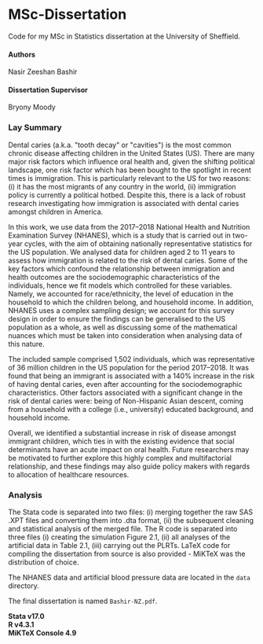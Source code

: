 # MSc-Dissertation
Code for my MSc in Statistics dissertation at the University of Sheffield.

#### Authors
Nasir Zeeshan Bashir

#### Dissertation Supervisor
Bryony Moody                                       

### Lay Summary

Dental caries (a.k.a. "tooth decay" or "cavities") is the most common chronic disease affecting children in the United States (US). There are many major risk factors which influence oral health and, given the shifting political landscape, one risk factor which has been bought to the spotlight in recent times is immigration. This is particularly relevant to the US for two reasons: (i) it has the most migrants of any country in the world, (ii) immigration policy is currently a political hotbed. Despite this, there is a lack of robust research investigating how immigration is associated with dental caries amongst children in America.

In this work, we use data from the 2017–2018 National Health and Nutrition Examination Survey (NHANES), which is a study that is carried out in two-year cycles, with the aim of obtaining nationally representative statistics for the US population. We analysed data for children aged 2 to 11 years to assess how immigration is related to the risk of dental caries. Some of the key factors which confound the relationship between immigration and health outcomes are the sociodemographic characteristics of the individuals, hence we fit models which controlled for these variables. Namely, we accounted for race/ethnicity, the level of education in the household to which the children belong, and household income. In addition, NHANES uses a complex sampling design; we account for this survey design in order to ensure the findings can be generalised to the US population as a whole, as well as discussing some of the mathematical nuances which must be taken into consideration when analysing data of this nature.

The included sample comprised 1,502 individuals, which was representative of 36 million children in the US population for the period 2017–2018. It was found that being an immigrant is associated with a 140% increase in the risk of having dental caries, even after accounting for the sociodemographic characteristics. Other factors associated with a significant change in the risk of dental caries were: being of Non-Hispanic Asian descent, coming from a household with a college (i.e., university) educated background, and household income.

Overall, we identified a substantial increase in risk of disease amongst immigrant children, which ties in with the existing evidence that social determinants have an acute impact on oral health. Future researchers may be motivated to further explore this highly complex and multifactorial relationship, and these findings may also guide policy makers with regards to allocation of healthcare resources.

### Analysis

The Stata code is separated into two files: (i) merging together the raw SAS .XPT files and converting them into .dta format, (ii) the subsequent cleaning and statistical analysis of the merged file. The R code is separated into three files (i) creating the simulation Figure 2.1, (ii) all analyses of the artificial data in Table 2.1, (iii) carrying out the PLRTs. LaTeX code for compiling the dissertation from source is also provided - MiKTeX was the distribution of choice.

The NHANES data and artificial blood pressure data are located in the `data` directory.

The final dissertation is named `Bashir-NZ.pdf`.

**Stata v17.0**\
**R v4.3.1**\
**MiKTeX Console 4.9**
